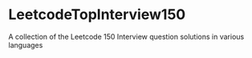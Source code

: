 # LeetcodeTopInterview150
A collection of the Leetcode 150 Interview question solutions in various languages
